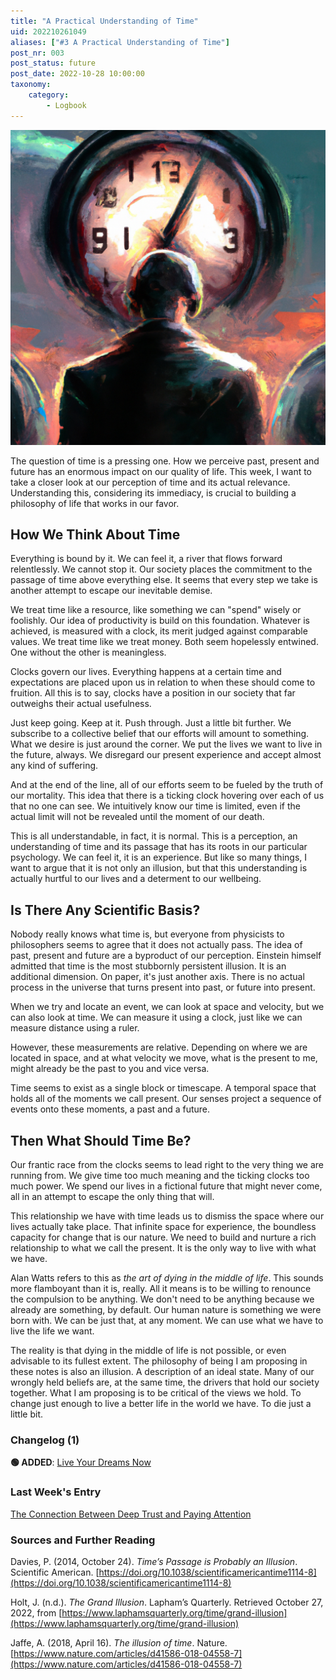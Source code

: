 ```yaml
---
title: "A Practical Understanding of Time"
uid: 202210261049
aliases: ["#3 A Practical Understanding of Time"]
post_nr: 003
post_status: future
post_date: 2022-10-28 10:00:00
taxonomy:
    category:
        - Logbook
---
```


![A digital illustration of an ominous time clock hovering over the head of a human](/_images/image-a-practical-understanding-of-time.jpg "A Practical Understanding of Time")


The question of time is a pressing one. How we perceive past, present and future has an enormous impact on our quality of life. This week, I want to take a closer look at our perception of time and its actual relevance. Understanding this, considering its immediacy, is crucial to building a philosophy of life that works in our favor.

## How We Think About Time

Everything is bound by it. We can feel it, a river that flows forward relentlessly. We cannot stop it. Our society places the commitment to the passage of time above everything else. It seems that every step we take is another attempt to escape our inevitable demise. 

We treat time like a resource, like something we can "spend" wisely or foolishly. Our idea of productivity is build on this foundation. Whatever is achieved, is measured with a clock, its merit judged against comparable values. We treat time like we treat money. Both seem hopelessly entwined. One without the other is meaningless.

Clocks govern our lives. Everything happens at a certain time and expectations are placed upon us in relation to when these should come to fruition. All this is to say, clocks have a position in our society that far outweighs their actual usefulness.

Just keep going. Keep at it. Push through. Just a little bit further. We subscribe to a collective belief that our efforts will amount to something. What we desire is just around the corner. We put the lives we want to live in the future, always. We disregard our present experience and accept almost any kind of suffering.

And at the end of the line, all of our efforts seem to be fueled by the truth of our mortality. This idea that there is a ticking clock hovering over each of us that no one can see. We intuitively know our time is limited, even if the actual limit will not be revealed until the moment of our death.

This is all understandable, in fact, it is normal. This is a perception, an understanding of time and its passage that has its roots in our particular psychology. We can feel it, it is an experience. But like so many things, I want to argue that it is not only an illusion, but that this understanding is actually hurtful to our lives and a determent to our wellbeing.

## Is There Any Scientific Basis?

Nobody really knows what time is, but everyone from physicists to philosophers seems to agree that it does not actually pass. The idea of past, present and future are a byproduct of our perception. Einstein himself admitted that time is the most stubbornly persistent illusion. It is an additional dimension. On paper, it's just another axis. There is no actual process in the universe that turns present into past, or future into present.

When we try and locate an event, we can look at space and velocity, but we can also look at time. We can measure it using a clock, just like we can measure distance using a ruler. 

However, these measurements are relative. Depending on where we are located in space, and at what velocity we move, what is the present to me, might already be the past to you and vice versa. 

Time seems to exist as a single block or timescape. A temporal space that holds all of the moments we call present. Our senses project a sequence of events onto these moments, a past and a future.

## Then What Should Time Be?

Our frantic race from the clocks seems to lead right to the very thing we are running from. We give time too much meaning and the ticking clocks too much power. We spend our lives in a fictional future that might never come, all in an attempt to escape the only thing that will.

This relationship we have with time leads us to dismiss the space where our lives actually take place. That infinite space for experience, the boundless capacity for change that is our nature. We need to build and nurture a rich relationship to what we call the present. It is the only way to live with what we have.

Alan Watts refers to this as *the art of dying in the middle of life*. This sounds more flamboyant than it is, really. All it means is to be willing to renounce the compulsion to be anything. We don't need to be anything because we already are something, by default. Our human nature is something we were born with. We can be just that, at any moment. We can use what we have to live the life we want. 

The reality is that dying in the middle of life is not possible, or even advisable to its fullest extent. The philosophy of being I am proposing in these notes is also an illusion. A description of an ideal state. Many of our wrongly held beliefs are, at the same time, the drivers that hold our society together. What I am proposing is to be critical of the views we hold. To change just enough to live a better life in the world we have. To die just a little bit.

### Changelog (1)
**🟢 ADDED**: [Live Your Dreams Now](./live-your-dreams-now.md)

### Last Week's Entry
[The Connection Between Deep Trust and Paying Attention](./the-connection-between-deep-trust-and-paying-attention.md)

### Sources and Further Reading
Davies, P. (2014, October 24). _Time’s Passage is Probably an Illusion_. Scientific American. [https://doi.org/10.1038/scientificamericantime1114-8](https://doi.org/10.1038/scientificamericantime1114-8)

Holt, J. (n.d.). _The Grand Illusion_. Lapham’s Quarterly. Retrieved October 27, 2022, from [https://www.laphamsquarterly.org/time/grand-illusion](https://www.laphamsquarterly.org/time/grand-illusion)

Jaffe, A. (2018, April 16). _The illusion of time_. Nature. [https://www.nature.com/articles/d41586-018-04558-7](https://www.nature.com/articles/d41586-018-04558-7)